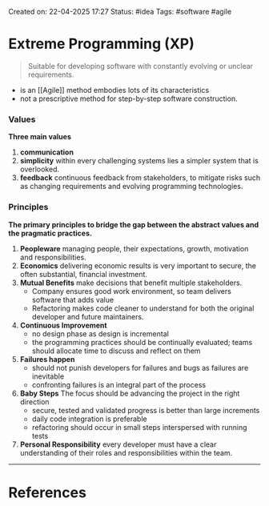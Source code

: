 Created on: 22-04-2025 17:27
Status: #idea
Tags: #software #agile
# Extreme Programming (XP)
>Suitable for developing software with constantly evolving or unclear requirements.

- is an [[Agile]] method embodies lots of its characteristics 
- not a prescriptive method for step-by-step software construction.

### Values
**Three main values**
1. **communication**
2. **simplicity**
	 within every challenging systems lies a simpler system that is overlooked.
3. **feedback**
	 continuous feedback from stakeholders, to mitigate risks such as changing requirements and evolving programming technologies.
### Principles
**The primary principles to bridge the gap between the abstract values and the pragmatic practices.**
1. **Peopleware**
	managing people, their expectations, growth, motivation and responsibilities.
2. **Economics**
	delivering economic results is very important to secure, the often substantial, financial investment.
3. **Mutual Benefits**
	 make decisions that benefit multiple stakeholders.
	 - Company ensures good work environment, so team delivers software that adds value
	 - Refactoring makes code cleaner to understand for both the original developer and future maintainers.
4. **Continuous Improvement**
	- no design phase as design is incremental
	- the programming practices should be continually evaluated; teams should allocate time to discuss and reflect on them
5. **Failures happen**
	- should not punish developers for failures and bugs as failures are inevitable
	- confronting failures is an integral part of the process
6. **Baby Steps**
	The focus should be advancing the project in the right direction
	- secure, tested and validated progress is better than large increments
	- daily code integration is preferable
	- refactoring should occur in small steps interspersed with running tests
7. **Personal Responsibility**
	every developer must have a clear understanding of their roles and responsibilities within the team.




-----------------
# References